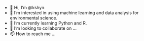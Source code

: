- 👋 Hi, I’m @kshyn
- 👀 I’m interested in using machine learning and data analysis for environmental science.
- 🌱 I’m currently learning Python and R.
- 💞️ I’m looking to collaborate on ...
- 📫 How to reach me ...
